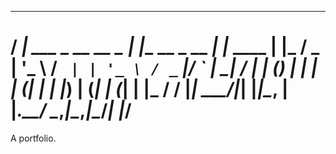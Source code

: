   __                     _                 _       
   / _| ___  _ __   __ _  | |__   __ _  __ _| |_ ____
   | |_ / _ \| '_ \ / _` | | '_ \ / _` |/ _` | __|_  /
   |  _| (_) | | | | (_| | | |_) | (_| | (_| | |_ / / 
   |_|  \___/|_| |_|\__, | |_.__/ \__,_|\__,_|\__/___|
                    |___/                             
==
A portfolio.
